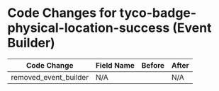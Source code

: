 # Code Changes for tyco-badge-physical-location-success (Event Builder)

| Code Change | Field Name | Before | After |
|-------------|------------|--------|-------|
| removed_event_builder | N/A |  | N/A |